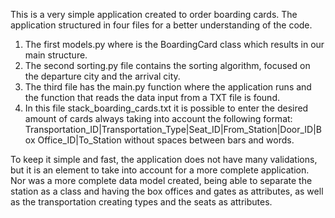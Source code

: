 This is a very simple application created to order boarding cards. 
The application structured in four files for a better understanding of the code. 
 1. The first models.py where is the BoardingCard class which results in our main structure. 
 2. The second sorting.py file contains the sorting algorithm, 
    focused on the departure city and the arrival city. 
 3. The third file has the main.py function where the application runs and the function that
    reads the data input from a TXT file is found. 
 4. In this file stack_boarding_cards.txt it is possible to enter the desired amount of cards always taking into account the      following format:
    Transportation_ID|Transportation_Type|Seat_ID|From_Station|Door_ID|Box Office_ID|To_Station
    without spaces between bars and words.
    
To keep it simple and fast, the application does not have many validations, but it is an element to 
take into account for a more complete application. Nor was a more complete data model created, 
being able to separate the station as a class and having the box offices and gates as attributes, as 
well as the transportation creating types and the seats as attributes.
